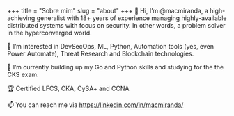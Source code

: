 +++
title = "Sobre mim"
slug = "about"
+++
👋 Hi, I’m @macmiranda, a high-achieving generalist with 18+ years of experience managing highly-available distributed systems with focus on security. In other words, a problem solver in the hyperconverged world.

👀 I’m interested in DevSecOps, ML, Python, Automation tools (yes, even Power Automate), Threat Research and Blockchain technologies.

🌱 I’m currently building up my Go and Python skills and studying for the the CKS exam.

🏆 Certified LFCS, CKA, CySA+ and CCNA

📫 You can reach me via https://linkedin.com/in/macmiranda/

<!---
macmiranda/macmiranda is a ✨ special ✨ repository because its `README.md` (this file) appears on your GitHub profile.
You can click the Preview link to take a look at your changes.
--->


